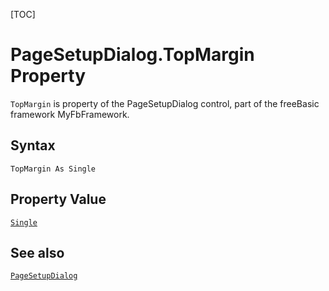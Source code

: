 [TOC]
# PageSetupDialog.TopMargin Property

`TopMargin` is property of the PageSetupDialog control, part of the freeBasic framework MyFbFramework.
## Syntax
```freeBasic
TopMargin As Single
```
## Property Value
[`Single`]("https://www.freebasic.net/wiki/KeyPgSingle")
## See also
[`PageSetupDialog`](PageSetupDialog.md)
